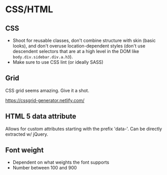 CSS/HTML
========

CSS
---

- Shoot for reusable classes, don't combine structure with skin (basic looks), and don't overuse location-dependent styles (don't use descendent selectors that are at a high level in the DOM like `body.div.sidebar.div.a.h3`).
- Make sure to use CSS lint (or ideally SASS)

Grid
----

CSS grid seems amazing.
Give it a shot.

https://cssgrid-generator.netlify.com/


HTML 5 data attribute
---------------------

Allows for custom attributes starting with the prefix 'data-'. Can be directly extracted w/ jQuery.


Font weight
-----------

- Dependent on what weights the font supports
- Number between 100 and 900

